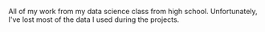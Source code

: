 All of my work from my data science class from high school. Unfortunately, I've lost most of the data I used during the projects.
